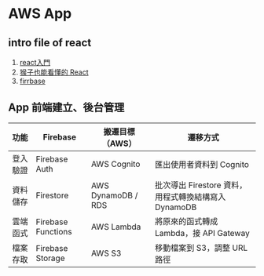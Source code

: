 # AWS App

## intro file of react

1. [react入門](https://kknews.cc/zh-tw/news/9zn58b5.html)
2. [猴子也能看懂的 React](https://j6qup3.github.io/2016/08/06/%E7%8C%B4%E5%AD%90%E4%B9%9F%E8%83%BD%E7%9C%8B%E6%87%82%E7%9A%84-React-%E6%95%99%E5%AD%B8-1/)
3. [firrbase]()


## App 前端建立、後台管理


|功能 | Firebase | 搬遷目標（AWS） | 遷移方式|
|-----|-------|-------|---------|
|登入驗證 | Firebase Auth | AWS Cognito | 匯出使用者資料到 Cognito|
|資料儲存 | Firestore | AWS DynamoDB / RDS | 批次導出 Firestore 資料，用程式轉換結構寫入 DynamoDB|
|雲端函式 | Firebase Functions | AWS Lambda | 將原來的函式轉成 Lambda，接 API Gateway|
|檔案存取 | Firebase Storage | AWS S3 | 移動檔案到 S3，調整 URL 路徑|



